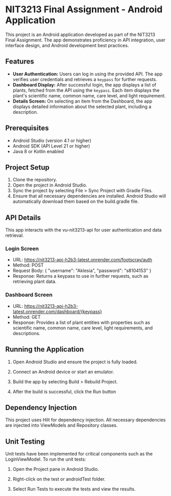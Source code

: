 # NIT3213 Final Assignment - Android Application

This project is an Android application developed as part of the NIT3213 Final Assignment. The app demonstrates proficiency in API integration, user interface design, and Android development best practices.

## Features
- **User Authentication:** Users can log in using the provided API. The app verifies user credentials and retrieves a `keypass` for further requests.
- **Dashboard Display:** After successful login, the app displays a list of plants, fetched from the API using the `keypass`. Each item displays the plant's scientific name, common name, care level, and light requirement.
- **Details Screen:** On selecting an item from the Dashboard, the app displays detailed information about the selected plant, including a description.

## Prerequisites

- Android Studio (version 4.1 or higher)
- Android SDK (API Level 21 or higher)
- Java 8 or Kotlin enabled

## Project Setup

1. Clone the repository. 
2. Open the project in Android Studio.
3. Sync the project by selecting File > Sync Project with Gradle Files.
4. Ensure that all necessary dependencies are installed. Android Studio will automatically download them based on the build.gradle file.

## API Details

This app interacts with the vu-nit3213-api for user authentication and data retrieval.

### Login Screen
- URL: https://nit3213-api-h2b3-latest.onrender.com/footscray/auth
- Method: POST
- Request Body:
{
  "username": "Aklesia",
  "password": "s8104153"
}
- Response: Returns a keypass to use in further requests, such as retrieving plant data.

### Dashboard Screen

- URL: https://nit3213-api-h2b3-latest.onrender.com/dashboard/{keypass}
- Method: GET
- Response: Provides a list of plant entities with properties such as scientific name, common name, care level, light requirements, and descriptions.

## Running the Application

1. Open Android Studio and ensure the project is fully loaded.

2. Connect an Android device or start an emulator.
  
3. Build the app by selecting Build > Rebuild Project.

4. After the build is successful, click the Run button

## Dependency Injection

This project uses Hilt for dependency injection. All necessary dependencies are injected into ViewModels and Repository classes.

## Unit Testing

Unit tests have been implemented for critical components such as the LoginViewModel. To run the unit tests:

1. Open the Project pane in Android Studio.
  
2. Right-click on the test or androidTest folder.

3. Select Run Tests to execute the tests and view the results.

